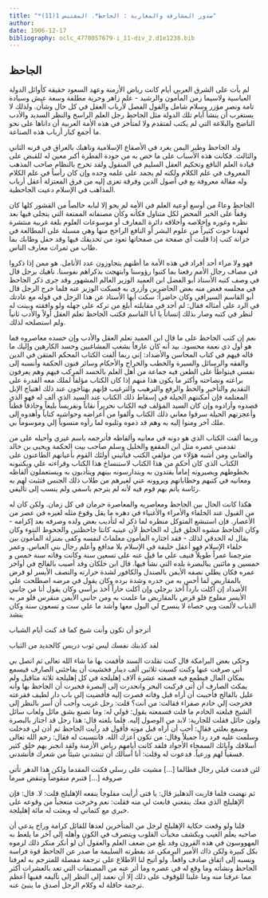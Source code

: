 ```yaml
---
title: "*صدور المشارقة والمغاربة : الجاحظ*. المقتبس 1(11)"
author: 
date: 1906-12-17
bibliography: oclc_4770057679-i_11-div_2.d1e1238.bib
---
```




##  الجاحظ 


 لم يأت على الشرق العربي أيام كانت رياض الأزمنة وعهد السعود حقيقة كأوائل الدولة العباسية ولاسيما زمن المأمون والرشيد - علم زاهر وحرية مطلقة وسعة عيش وسيادة تامة ونصر مؤزر وسلام شامل والقول الفصل لأرباب العقل في كل حال وشأن. ولذلك لا يستغرب أن ينشأ أيام تلك الدولة مثل  الجاحظ  رجل العلم الراسخ والنظر السديد والأدب الناضج والبلاغة التي لم يكتب لمتقدم ولا لمتأخر في هذه الأمة العربية أن داناها على نحو ما أجمع كبار أرباب هذه الصناعة. 

 ولد  الجاحظ  وطير اليمن يغرد في الأصقاع الإسلامية وناهيك بالعراق في قرنه الثاني والثالث. فكانت هذه الأسباب على ما خص به من جودة الفطرة أكبر معين له للقبض على قيادة العلم النافع وتحكيم العقل السليم في المنقول ولقد تخرج بالنظام صاحب المذهب المعروف في علم الكلام ولكنه لم يجمد على علمه وحده وإن كان رأساً في علم الكلام وله مقالة معروفة بع في أصول الدين وفرقة   تعزى إليه من فرق المعتزلة أعقل أرباب المذاهب في الإسلام دعيت الجاحظية. 

 الجاحظ وعاءٌ من أوسع أوعية العلم في الأمة لم يحو إلا لبابه خالصاً من القشور كلها كان وقفاً على الخير المحض لكل متناول فكأنه وكأن مصنفاته الممتعة التي يتجلى فيها بعد نظره وغوره وإخلاصه وأخلاقه دائرة المعارف أو موسوعات العلوم بلغة غربية منتشرة لعهدنا حوت كثيراً من علوم البشر أو النافع الراجح منها وهي مسبلة على المطالعة في خزانة كتب إذا قلبت أي صفحة من صفحاتها تعود من تحديقك فيها وقد حفل وطابك بما طاب من ثمرات معارف الناس. 

 فهو ولا مراء  أحد  أفراد في هذه الأمة ما أظنهم يتجاوزون عدد الأنامل. هو ممن إذا ذكروا في مصاف رجال الأمم رفعنا بما كتبوا رؤوسنا وابتهجت بذكراهم نفوسنا. ناهيك برجل قال في وصف كتبه الأستاذ أبو الفضل ابن العميد الوزير العالم المشهور وقد جرى ذكر  الجاحظ  في مجلسه فغض منه بعض الحاضرين وأزرى به فسكت الوزير عنه فلما خرج الرجل قال أبو القاسم السيرافي وكان حاضراً: سكت أيها الأستاذ عن هذا الرجل في قوله   مع عادتك في الرد على أمثاله فقال: لم أجد في مقابلته أبلغ من تركه على جهله ولو وافقته وبينت له لنظر في كتبه وصار بذلك إنساناً يا أبا القاسم فكتب  الجاحظ  تعلم العقل أولاً والأدب ثانياً ولم استصلحه لذلك. 

 نعم إن كتب  الجاحظ  على ما قال ابن العميد تعلم العقل والأدب وإن حسده معاصروه فما هو أول ذي نعمة محسود. بيد أنه كان عارفاً بشغب المشاغبين وحسد الكارهين وإليك ما قاله فيهم في كتاب المحاسن والأضداد: إني ربما ألفت الكتاب المحكم المتقن في الدين والفقه والرسائل والسيرة والخطب والخراج والأحكام وسائر فنون الحكمة وأنسبه إلى نفسي فيتواطأ على الطعن فيه جماعة من أهل العلم   بالحسد المركب فيهم وهم يعرفون براعته ونصاحته وأكثر ما يكون هذا منهم إذا كان الكتاب مؤلفاً لملك معه القدرة على التقديم والتأخير والحط والرفع والترهيب والترغيب فإنهم يهتاجون عند ذلك اهتياج الإبل المغتلمة فإن أمكنتهم الحيلة في إسقاط ذلك الكتاب عند السيد الذي  ألف  له فهو الذي قصدوه وأرادوه وإن كان السيد المؤلف فيه الكتاب نحريراً نقاباً ونقريساً بليغاً وحاذقاً فطناً وأعجزتهم الحيلة سرقوا معاني ذلك الكتاب وألفوا من أعراضه وحواشيه كتاباً وأهدوه إلى ملك آخر ومنوا إليه به وهم قد ذموه وثلبوه لما رأوه منسوباً إلي وموسوماُ بي. 

 وربما ألفت الكتاب الذي هو دونه في معانيه وألفاظه فأترجمه باسم غيري وأحيله على من تقدمني عصره مثل  ابن المقفع  والخليل وسلم صاحب بيت الحكمة ويحيى بن خالد والعتابي ومن أشبه هؤلاء من مؤلفي الكتب فيأتيني أولئك القوم بأعيانهم الطاعنون على الكتاب الذي كان أحكم من هذا الكتاب لاستنساخ هذا الكتاب وقراءته علي ويكتبونه بخطوطهم ويصيرونه إماماً يقتدون به ويتدارسونه بينهم ويتأدبون به ويستعملون ألفاظه ومعانيه في كتبهم وخطاباتهم ويروونه عني لغيرهم من طلاب ذلك الجنس فتثبت لهم به رئاسة يأتم بهم قوم فيه لأنه لم يترجم باسمي ولم ينسب إلى تأليفي. 

 هكذا كانت الحال بين  الجاحظ  ومعاصريه والمعاصرة حرمان في كل زمان. ولكن كان له من القبول عند الخلفاء والأمراء والأغنياء في دهره ما يقل وقوع مثله لغيره في عصر من الأعصار. فإن استبشع المتوكل منظره لما ذكر له لتأديب بعض ولده وصرفه بعد إكرامه - وكان  الجاحظ  مشوه الخلق قيل له  الجاحظ  لأن عينيه كانتا جاحظتين والجحوظ النتوء وكان   يقال له الحدقي لذلك - فقد اختاره المأمون معلماتً لنفسه وكفى بمنزلة المأمون بين خلفاء الإسلام فهو أعقل خليفة في الإسلام بلا مدافع وأعلم رجال   بني العباس. وعمر مترجمنا عمراً طويلاً فنيف على ما قيل عنه على  تسعين  سنة وكانت وفاته سنة  خمس  و  خمسين  و  مائتين  يبالبصرة بلده التي نشأ فيها. قال ابن خلكان وقد أصيب بالفالج في أواخر عمره فكان يطلي نصفه الأيمن بالصندل والكافور لشدة حرارته والنصف الأيسر لو قرض بالمقاريض لما أحس به من خدره وشدة برده وكان يقول في مرضه اصطلحت علي الأضداد إن أكلت بارداً أخذ برجلي وإن أكلت حاراً أخذ برأسي وكان يقول أنا من جانبي الأيسر مفلوج فلو قرض بالمقاريض ما علمت به ومن جانبي الأيمن منقرس فلو مر به الذباب لألمت وبي حصاة لا ينسرح لي البول معها وأشد ما علي  ست  و  تسعون  سنة وكان ينشد 

 أترجو أن تكون وأنت شيخ   كما قد كنت أيام الشباب  

 لقد كذبتك نفسك ليس ثوب   دريس كالجديد من الثياب  

 وحكى بعض البرامكة قال كنت تقلدت السند فأقمت بها ما شاء الله تعالى ثم اتصل بي أني صرفت عنها وكنت كسبت  ثلاثين  ألف  دينار فخشيت أن يفاجئني الصارف فيسمع بمكان المال فيطمع فيه فصغته  عشرة  آلاف  إهليلجة في كل إهليلجة  ثلاثة  مثاقيل ولم يمكث الصارف أن أتى فركبت البحر وانحدرت إلى البصرة فخبرت أن  الجاحظ  بها وأنه عليل بالفالج فأحببت أن أراه قبل وفاته فصرت إليه فأفضيت إلى باب دار لطيف فقرعته فخرجت إلي خادم صفراء فقالت: من أنت؟ قلت: رجل غريب وأحب أن أسر بالنظر إلى الشيخ فبلغته الخادم ما قلت فسمعته يقول: قولي له: وما تصنع بشق مائل ولعاب سائل ولون حائل فقلت للجارية: لابد من الوصول إليه. فلما بلغته قال: هذا رجل قد اجتاز بالبصرة وسمع بعلتي فقال: أحب أن أراه قبل موته فأقول قد رأيت  الجاحظ  ثم أذن لي فدخلت وسلمت عليه فرد رداً جميلاً وقال: من تكون أعزك الله. فانتسبت له فقال: رحم الله   تعالى أسلافك وآبائك السمحاء الأجواد فلقد كانت أيامهم رياض الأزمنة ولقد انجبر بهم خلق كثير فسقياً لهم ورعياً. فدعوت له وقلت: أنا أسألك أن تنشدني شيئاً من شعرك فأنشدني. 

 لئن قدمت قبلي رجال فطالما  [...]  مشيت على رسلي فكنت المقدما   ولكن هذا الدهر تأتي صروفه  [...]  فتبرم منقوضاً وتنقض مبرما 

 ثم نهضت فلما قاربت الدهليز قال: يا فتى أرأيت مفلوجاً ينفعه الإهليلج قلت: لا. قال: فإن الإهليلج الذي معك ينفعني فابعث لي منه فقلت: نعم وخرجت متعجباً من وقوعه على خبري مع كتماني له وبعثت له  مائة  إهليلجة. 

 قلنا ولو وقعت حكاية الإهليلج لرجل من المتأخرين لعدها للقائل كرامة وراح يدعي أن صاحبه يعلم الغيب ويكشف مخبآت القلوب ويتصرف في الكون وأهله إلى آخر ما يلغط به المهووسون في هذه القرون وقد بلغ من ضعف العلم والعقول أن لو أنكر منكر ذلك لرموه بكل كبيرة ولكن ذاك الأمير البرمكي عد بفطرته السليمة ما صدر عن  الجاحظ  قوة فراسة ونسبه إلى اتفاق صادف واقعاً. ولو أتيح لنا الاطلاع على ترجمة مفصلة للمترجم به لعرفنا  الجاحظ  ونشأته وما وقع له في عصره وما أثر عنه من المصنفات التي تعد بالعشرات أكثر مما عرفنا منه وما علينا للوقوف على ذلك إلا أن نعمد إلى النظر إلى تآليفه ففيها أعظم ترجمة حافلة له وكلام الرجل أصدق ما ينبئ عنه.  
